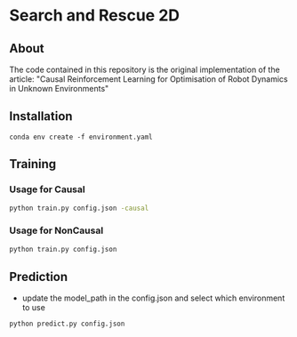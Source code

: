 # Search and Rescue 2D
## About
The code contained in this repository is the original implementation of the article: 
"Causal Reinforcement Learning for Optimisation of Robot Dynamics in Unknown Environments"

## Installation
    conda env create -f environment.yaml

## Training 

### Usage for Causal

```bash
python train.py config.json -causal
```

### Usage for NonCausal

```bash
python train.py config.json 
```

## Prediction 

- update the model_path in the config.json and select which environment to use 

```bash
python predict.py config.json
```
